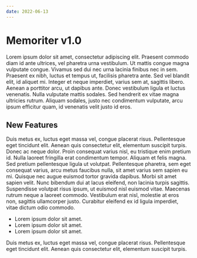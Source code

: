 ```yaml
---
date: 2022-06-13
---
```


# Memoriter v1.0

Lorem ipsum dolor sit amet, consectetur adipiscing elit. Praesent commodo diam id ante ultrices, vel pharetra urna vestibulum. Ut mattis congue magna vulputate congue. Vivamus sed dui nec urna lacinia finibus nec in sem. Praesent ex nibh, luctus et tempus ut, facilisis pharetra ante. Sed vel blandit elit, id aliquet mi. Integer et neque imperdiet, varius sem at, sagittis libero. Aenean a porttitor arcu, ut dapibus ante. Donec vestibulum ligula et luctus venenatis. Nulla vulputate mattis sodales. Sed hendrerit ex vitae magna ultricies rutrum. Aliquam sodales, justo nec condimentum vulputate, arcu ipsum efficitur quam, id venenatis velit justo id eros.

## New Features

Duis metus ex, luctus eget massa vel, congue placerat risus. Pellentesque eget tincidunt elit. Aenean quis consectetur elit, elementum suscipit turpis. Donec ac neque dolor. Proin consequat varius nisl, eu tristique enim pretium id. Nulla laoreet fringilla erat condimentum tempor. Aliquam et felis magna. Sed pretium pellentesque ligula ut volutpat. Pellentesque pharetra, sem eget consequat varius, arcu metus faucibus nulla, sit amet varius sem sapien eu mi. Quisque nec augue euismod tortor gravida dapibus. Morbi sit amet sapien velit.
Nunc bibendum dui at lacus eleifend, non lacinia turpis sagittis. Suspendisse volutpat risus ipsum, ut euismod nisl euismod vitae. Maecenas rutrum neque a laoreet commodo. Vestibulum erat nisl, molestie at eros non, sagittis ullamcorper justo. Curabitur eleifend ex id ligula imperdiet, vitae dictum odio commodo.

- Lorem ipsum dolor sit amet.
- Lorem ipsum dolor sit amet.
- Lorem ipsum dolor sit amet.

Duis metus ex, luctus eget massa vel, congue placerat risus. Pellentesque eget tincidunt elit. Aenean quis consectetur elit, elementum suscipit turpis.
